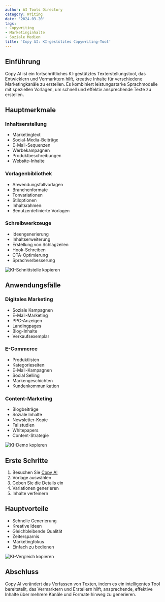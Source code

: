 ```yaml
---
author: AI Tools Directory
category: Writing
date: '2024-03-20'
tags:
- Copywriting
- Marketinginhalte
- Soziale Medien
title: 'Copy AI: KI-gestütztes Copywriting-Tool'
---
```


## Einführung

Copy AI ist ein fortschrittliches KI-gestütztes Texterstellungstool, das Entwicklern und Vermarktern hilft, kreative Inhalte für verschiedene Marketingkanäle zu erstellen. Es kombiniert leistungsstarke Sprachmodelle mit speziellen Vorlagen, um schnell und effektiv ansprechende Texte zu erstellen.

## Hauptmerkmale

### Inhaltserstellung
- Marketingtext
- Social-Media-Beiträge
- E-Mail-Sequenzen
- Werbekampagnen
- Produktbeschreibungen
- Website-Inhalte

### Vorlagenbibliothek
- Anwendungsfallvorlagen
- Branchenformate
- Tonvariationen
- Stiloptionen
- Inhaltsrahmen
- Benutzerdefinierte Vorlagen

### Schreibwerkzeuge
- Ideengenerierung
- Inhaltserweiterung
- Erstellung von Schlagzeilen
- Hook-Schreiben
- CTA-Optimierung
- Sprachverbesserung

![KI-Schnittstelle kopieren](/imgs/copyai/interface.jpg)

## Anwendungsfälle

### Digitales Marketing
- Soziale Kampagnen
- E-Mail-Marketing
- PPC-Anzeigen
- Landingpages
- Blog-Inhalte
- Verkaufsexemplar

### E-Commerce
- Produktlisten
- Kategorieseiten
- E-Mail-Kampagnen
- Social Selling
- Markengeschichten
- Kundenkommunikation

### Content-Marketing
- Blogbeiträge
- Soziale Inhalte
- Newsletter-Kopie
- Fallstudien
- Whitepapers
- Content-Strategie

![KI-Demo kopieren](/imgs/copyai/demo.jpg)

## Erste Schritte

1. Besuchen Sie [Copy AI](https://copy.ai)
2. Vorlage auswählen
3. Geben Sie die Details ein
4. Variationen generieren
5. Inhalte verfeinern

## Hauptvorteile

- Schnelle Generierung
- Kreative Ideen
- Gleichbleibende Qualität
- Zeitersparnis
- Marketingfokus
- Einfach zu bedienen

![KI-Vergleich kopieren](/imgs/copyai/comparison.jpg)

## Abschluss

Copy AI verändert das Verfassen von Texten, indem es ein intelligentes Tool bereitstellt, das Vermarktern und Erstellern hilft, ansprechende, effektive Inhalte über mehrere Kanäle und Formate hinweg zu generieren.